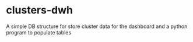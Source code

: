 # clusters-dwh
A simple DB structure for store cluster data for the dashboard and a python program to populate tables
